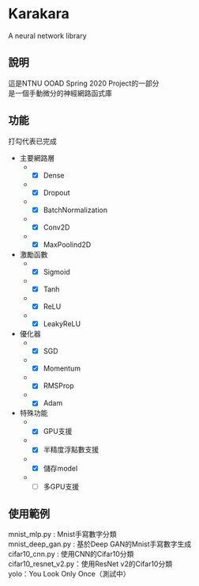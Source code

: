 # Karakara
A neural network library

## 說明
這是NTNU OOAD Spring 2020 Project的一部分  
是一個手動微分的神經網路函式庫  

## 功能
打勾代表已完成
* 主要網路層
  * -[x] Dense
  * -[x] Dropout
  * -[x] BatchNormalization
  * -[x] Conv2D
  * -[x] MaxPoolind2D
* 激勵函數
  * -[x] Sigmoid
  * -[x] Tanh
  * -[x] ReLU
  * -[x] LeakyReLU
* 優化器
  * -[x] SGD
  * -[x] Momentum
  * -[x] RMSProp
  * -[x] Adam
* 特殊功能
  * -[x] GPU支援
  * -[x] 半精度浮點數支援
  * -[x] 儲存model
  * -[ ] 多GPU支援

## 使用範例
mnist_mlp.py : Mnist手寫數字分類  
mnist_deep_gan.py : 基於Deep GAN的Mnist手寫數字生成  
cifar10_cnn.py : 使用CNN的Cifar10分類  
cifar10_resnet_v2.py：使用ResNet v2的Cifar10分類  
yolo：You Look Only Once（測試中）
